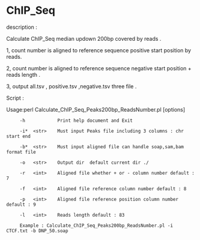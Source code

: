 # ChIP_Seq

description :

Calculate ChIP_Seq median updown 200bp covered by reads .

1, count number is aligned to reference sequence positive start position by reads.

2, count number is aligned to reference sequence negative start position + reads length .

3, output all.tsv , positive.tsv ,negative.tsv three file .

Script  :



Usage:perl Calculate_ChIP_Seq_Peaks200bp_ReadsNumber.pl [options]

         -h            Print help document and Exit
         
         -i*  <str>    Must input Peaks file including 3 columns : chr start end
         
         -b*  <str>    Must input aligned file can handle soap,sam,bam format file  
         
         -o   <str>    Output dir  default current dir ./
         
         -r   <int>    Aligned file whether + or - column number default : 7
         
         -f   <int>    Aligned file reference column number default : 8
         
         -p   <int>    Aligned file reference position column number default : 9
         
         -l   <int>    Reads length default : 83
     
         Example : Calculate_ChIP_Seq_Peaks200bp_ReadsNumber.pl -i CTCF.txt -b DNP_50.soap
